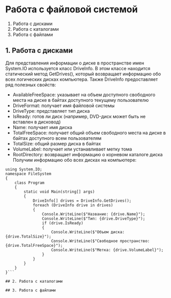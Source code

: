 # Работа с файловой системой
1. Работа с дисками
2. Работа с каталогами
3. Работа с файлами


## 1. Работа с дисками
Для представления информации о диске в пространстве имен System.IO используется класс DriveInfo. В этом классе находится статический метод GetDrives(), который возвращает информацию обо всех логических дисках компьютера. Также DriveInfo предоставляет ряд полезных свойств:

- AvailableFreeSpace: указывает на объем доступного свободного места на диске в байтах доступного текущему пользователю
- DriveFormat: получает имя файловой системы
- DriveType: представляет тип диска
- IsReady: готов ли диск (например, DVD-диск может быть не вставлен в дисковод)
- Name: получает имя диска
- TotalFreeSpace: получает общий объем свободного места на диске в байтах доступного всем пользователям
- TotalSize: общий размер диска в байтах
- VolumeLabel: получает или устанавливает метку тома
- RootDirectory: возвращает информацию о корневом каталоге диска
Получим информацию обо всех дисках на компьютере:
```using System;
using System.IO;
namespace FileSystem
{
    class Program
    {
        static void Main(string[] args)
        {
            DriveInfo[] drives = DriveInfo.GetDrives();
            foreach (DriveInfo drive in drives)
            {
                Console.WriteLine($"Название: {drive.Name}");
                Console.WriteLine($"Тип: {drive.DriveType}");
                if (drive.IsReady)
                {
                    Console.WriteLine($"Объем диска: {drive.TotalSize}");
                    Console.WriteLine($"Свободное пространство: {drive.TotalFreeSpace}");
                    Console.WriteLine($"Метка: {drive.VolumeLabel}");
                }
            }
        }
    }
}```

## 2. Работа с каталогами

## 3. Работа с файлами
